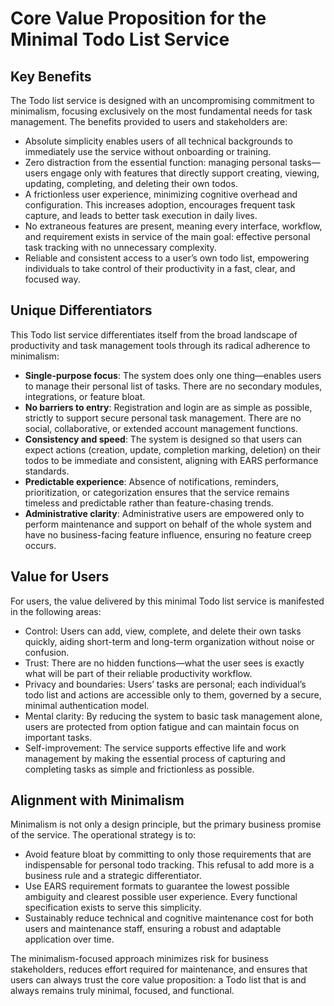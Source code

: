 # Core Value Proposition for the Minimal Todo List Service

## Key Benefits

The Todo list service is designed with an uncompromising commitment to minimalism, focusing exclusively on the most fundamental needs for task management. The benefits provided to users and stakeholders are:

- Absolute simplicity enables users of all technical backgrounds to immediately use the service without onboarding or training.
- Zero distraction from the essential function: managing personal tasks—users engage only with features that directly support creating, viewing, updating, completing, and deleting their own todos.
- A frictionless user experience, minimizing cognitive overhead and configuration. This increases adoption, encourages frequent task capture, and leads to better task execution in daily lives.
- No extraneous features are present, meaning every interface, workflow, and requirement exists in service of the main goal: effective personal task tracking with no unnecessary complexity.
- Reliable and consistent access to a user’s own todo list, empowering individuals to take control of their productivity in a fast, clear, and focused way.

## Unique Differentiators

This Todo list service differentiates itself from the broad landscape of productivity and task management tools through its radical adherence to minimalism:

- **Single-purpose focus**: The system does only one thing—enables users to manage their personal list of tasks. There are no secondary modules, integrations, or feature bloat.
- **No barriers to entry**: Registration and login are as simple as possible, strictly to support secure personal task management. There are no social, collaborative, or extended account management functions.
- **Consistency and speed**: The system is designed so that users can expect actions (creation, update, completion marking, deletion) on their todos to be immediate and consistent, aligning with EARS performance standards.
- **Predictable experience**: Absence of notifications, reminders, prioritization, or categorization ensures that the service remains timeless and predictable rather than feature-chasing trends.
- **Administrative clarity**: Administrative users are empowered only to perform maintenance and support on behalf of the whole system and have no business-facing feature influence, ensuring no feature creep occurs.

## Value for Users

For users, the value delivered by this minimal Todo list service is manifested in the following areas:

- Control: Users can add, view, complete, and delete their own tasks quickly, aiding short-term and long-term organization without noise or confusion.
- Trust: There are no hidden functions—what the user sees is exactly what will be part of their reliable productivity workflow.
- Privacy and boundaries: Users’ tasks are personal; each individual’s todo list and actions are accessible only to them, governed by a secure, minimal authentication model.
- Mental clarity: By reducing the system to basic task management alone, users are protected from option fatigue and can maintain focus on important tasks.
- Self-improvement: The service supports effective life and work management by making the essential process of capturing and completing tasks as simple and frictionless as possible.

## Alignment with Minimalism

Minimalism is not only a design principle, but the primary business promise of the service. The operational strategy is to:

- Avoid feature bloat by committing to only those requirements that are indispensable for personal todo tracking. This refusal to add more is a business rule and a strategic differentiator.
- Use EARS requirement formats to guarantee the lowest possible ambiguity and clearest possible user experience. Every functional specification exists to serve this simplicity.
- Sustainably reduce technical and cognitive maintenance cost for both users and maintenance staff, ensuring a robust and adaptable application over time.

The minimalism-focused approach minimizes risk for business stakeholders, reduces effort required for maintenance, and ensures that users can always trust the core value proposition: a Todo list that is and always remains truly minimal, focused, and functional.